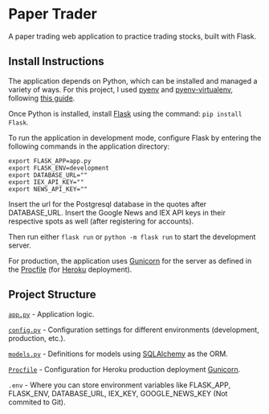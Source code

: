 # Paper Trader
A paper trading web application to practice trading stocks, built with Flask.

## Install Instructions
The application depends on Python, which can be installed and managed a variety of ways. For this project, I used [pyenv](https://github.com/pyenv/pyenv) and [pyenv-virtualenv](https://github.com/pyenv/pyenv-virtualenv), following [this guide](https://realpython.com/intro-to-pyenv/).

Once Python is installed, install [Flask](https://flask.palletsprojects.com/en/2.0.x/installation/) using the command: `pip install Flask`.

To run the application in development mode, configure Flask by entering the following commands in the application directory:

```
export FLASK_APP=app.py
export FLASK_ENV=development
export DATABASE_URL=""
export IEX_API_KEY=""
export NEWS_API_KEY=""
```
Insert the url for the Postgresql database in the quotes after DATABASE_URL. Insert the Google News and IEX API keys in their respective spots as well (after registering for accounts).

Then run either `flask run` or `python -m flask run` to start the development server.

For production, the application uses [Gunicorn](https://gunicorn.org/) for the server as defined in the [Procfile](/Procfile) (for [Heroku](https://www.heroku.com/) deployment).

## Project Structure
[`app.py`](/app.py) - Application logic.

[`config.py`](/conifg.py) - Configuration settings for different environments (development, production, etc.).

[`models.py`](/models.py) - Definitions for models using [SQLAlchemy](https://flask-sqlalchemy.palletsprojects.com/en/2.x/) as the ORM.

[`Procfile`](/Procfile) - Configuration for Heroku production deployment [Gunicorn](https://gunicorn.org/).

`.env` - Where you can store environment variables like FLASK_APP, FLASK_ENV, DATABASE_URL, IEX_KEY, GOOGLE_NEWS_KEY (Not commited to Git).